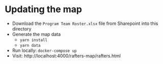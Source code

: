 # Updating the map
- Download the `Program Team Roster.xlsx` file from Sharepoint into this directory
- Generate the map data
  - `yarn install`
  - `yarn data`
- Run locally: `docker-compose up`
- Visit: http://localhost:4000/rafters-map/rafters.html